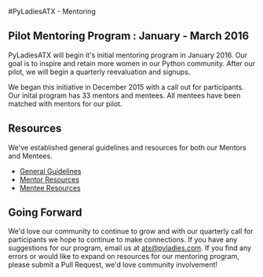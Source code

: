 #PyLadiesATX - Mentoring

## Pilot Mentoring Program : January - March 2016

PyLadiesATX will begin it's initial mentoring program in January 2016. Our goal is to inspire and retain more women in our Python community. After our pilot, we will begin a quarterly reevaluation and signups. 

We began this initiative in December 2015 with a call out for participants. Our inital program has 33 mentors and mentees. All mentees have been matched with mentors for our pilot. 

## Resources

We've established general guidelines and resources for both our Mentors and Mentees. 

* [General Guidelines](resources/guidelines.md)
* [Mentor Resources](resources/mentors.md)
* [Mentee Resources](resources/mentees.md)

## Going Forward

We'd love our community to continue to grow and with our quarterly call for participants we hope to continue to make connections. If you have any suggestions for our program, email us at atx@pyladies.com. If you find any errors or would like to expand on resources for our mentoring program, please submit a Pull Request, we'd love community involvement! 
